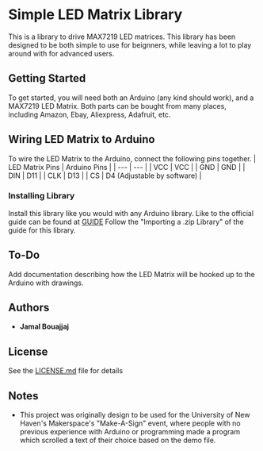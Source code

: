 # Simple LED Matrix Library

This is a library to drive MAX7219 LED matrices. This library has been designed to be both simple to use for beignners, while leaving a lot to play around with for advanced users.

## Getting Started

To get started, you will need both an Arduino (any kind should work), and a MAX7219 LED Matrix. Both parts can be bought from many places, including Amazon, Ebay, Aliexpress, Adafruit, etc.

## Wiring LED Matrix to Arduino

To wire the LED Matrix to the Arduino, connect the following pins together.
| LED Matrix Pins | Arduino Pins |
| --- | --- |
| VCC | VCC |
| GND | GND |
| DIN | D11 |
| CLK | D13 |
| CS | D4 (Adjustable by software) |

### Installing Library

Install this library like you would with any Arduino library.
Like to the official guide can be found at [GUIDE](https://www.arduino.cc/en/Guide/Libraries)
Follow the "Importing a .zip Library" of the guide for this library.

## To-Do
Add documentation describing how the LED Matrix will be hooked up to the Arduino with drawings. 

## Authors

* **Jamal Bouajjaj** 

## License

See the [LICENSE.md](LICENSE.md) file for details

## Notes

* This project was originally design to be used for the University of New Haven's Makerspace's "Make-A-Sign" event, where people with no previous experience with Arduino or programming made a program which scrolled a text of their choice based on the demo file.


